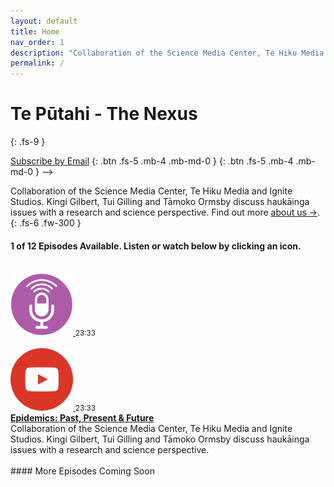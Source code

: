 ```yaml
---
layout: default
title: Home
nav_order: 1
description: "Collaboration of the Science Media Center, Te Hiku Media and Ignite Studios. Kingi Gilbert, Tui Gilling and Tāmoko Ormsby discuss haukāinga issues with a research and science perspective."
permalink: /
---
```


# Te Pūtahi - The Nexus
{: .fs-9 }
<br/>

<a class="btn btn-primary fs-5 mb-4 mb-md-0 mr-2" href="https://us1.list-manage.com/subscribe?u=25020fdbe28d918f27f369fa3&id=300405aa56" data-lity>Subscribe by Email</a> <!--> [<i class="fas fa-podcast"></i>](http://apple.com){: .btn .fs-5 .mb-4 .mb-md-0 }   [<i class="fab fa-spotify"></i>](http://apple.com){: .btn .fs-5 .mb-4 .mb-md-0 } -->

Collaboration of the Science Media Center, Te Hiku Media and Ignite Studios. Kingi Gilbert, Tui Gilling and Tāmoko Ormsby discuss haukāinga issues with a research and science perspective. Find out more [about us →](/docs/about).
{: .fs-6 .fw-300 }
<br/>
#### <i class="fas fa-podcast"></i>  1 of 12 Episodes Available. Listen or watch below by clicking an icon. 
<br/>

<div class="wrapper">
  <div class="boxL">
    <a href="https://vimeo.com/412176526" data-lity>
    <img class="play" src="https://raw.githubusercontent.com/fullakingi/just-the-docs/master/assets/images/btn-pod-1%401x.png">
    </a>
    <small>23:33</small>
    <br/><br/>
    <a href="https://vimeo.com/412176526" data-lity>
    <img class="play" src="https://raw.githubusercontent.com/fullakingi/just-the-docs/master/assets/images/btn-vid-1%401x.png">
    </a>
    <small>23:33</small>
  </div>
  <div class="boxR">
    <strong><a href="/docs/episodes/episode01">Epidemics: Past, Present & Future</a></strong><br>Collaboration of the Science Media Center, Te Hiku Media and Ignite Studios. Kingi Gilbert, Tui Gilling and Tāmoko Ormsby discuss haukāinga issues with a research and science perspective.
  </div>
</div>
<br/>
#### <i class="fas fa-podcast"></i>  More Episodes Coming Soon